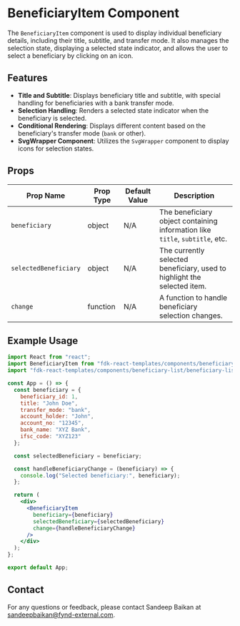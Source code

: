 # BeneficiaryItem Component

The `BeneficiaryItem` component is used to display individual beneficiary details, including their title, subtitle, and transfer mode. It also manages the selection state, displaying a selected state indicator, and allows the user to select a beneficiary by clicking on an icon.

## Features

- **Title and Subtitle**: Displays beneficiary title and subtitle, with special handling for beneficiaries with a bank transfer mode.
- **Selection Handling**: Renders a selected state indicator when the beneficiary is selected.
- **Conditional Rendering**: Displays different content based on the beneficiary's transfer mode (`bank` or other).
- **SvgWrapper Component**: Utilizes the `SvgWrapper` component to display icons for selection states.

## Props

| Prop Name              | Prop Type   | Default Value | Description                                                                 |
|------------------------|-------------|---------------|-----------------------------------------------------------------------------|
| `beneficiary`           | object      | N/A           | The beneficiary object containing information like `title`, `subtitle`, etc.|
| `selectedBeneficiary`   | object      | N/A           | The currently selected beneficiary, used to highlight the selected item.    |
| `change`                | function    | N/A           | A function to handle beneficiary selection changes.                         |

## Example Usage

```jsx
import React from "react";
import BeneficiaryItem from "fdk-react-templates/components/beneficiary-list/beneficiary-list-item/beneficiary-list-item";
import "fdk-react-templates/components/beneficiary-list/beneficiary-list-item/beneficiary-list-item.css";

const App = () => {
  const beneficiary = {
    beneficiary_id: 1,
    title: "John Doe",
    transfer_mode: "bank",
    account_holder: "John",
    account_no: "12345",
    bank_name: "XYZ Bank",
    ifsc_code: "XYZ123"
  };

  const selectedBeneficiary = beneficiary;

  const handleBeneficiaryChange = (beneficiary) => {
    console.log("Selected beneficiary:", beneficiary);
  };

  return (
    <div>
      <BeneficiaryItem
        beneficiary={beneficiary}
        selectedBeneficiary={selectedBeneficiary}
        change={handleBeneficiaryChange}
      />
    </div>
  );
};

export default App;

```

## Contact

For any questions or feedback, please contact Sandeep Baikan at [sandeepbaikan@fynd-external.com](mailto:sandeepbaikan@fynd-external.com).